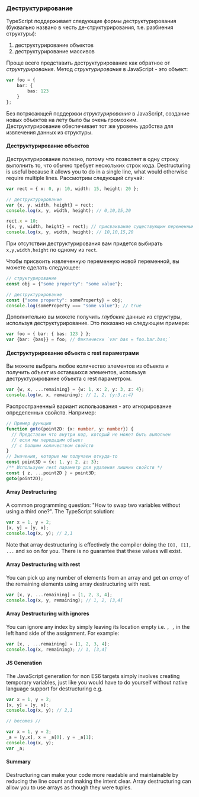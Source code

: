 ### Деструктурирование

TypeScript поддерживает следующие формы деструктурирования (буквально названо в честь де-структурирования, т.е. разбиения структуры):

1. деструктурирование объектов
1. деструктурирование массивов

Проще всего представить деструктурирование как обратное от *структурирования*. Метод *структурирования* в JavaScript - это объект:

```ts
var foo = {
    bar: {
        bas: 123
    }
};
```
Без потрясающей поддержки *структурирования* в JavaScript, создание новых объектов на лету было бы очень громозким. Деструктурирование обеспечивает тот же уровень удобства для извлечения данных из структуры.

#### Деструктурирование объектов
Деструктурирование полезно, потому что позволяет в одну строку выполнить то, что обычно требует нескольких строк кода.
Destructuring is useful because it allows you to do in a single line, what would otherwise require multiple lines. Рассмотрим следующий случай:

```ts
var rect = { x: 0, y: 10, width: 15, height: 20 };

// деструктурирование
var {x, y, width, height} = rect;
console.log(x, y, width, height); // 0,10,15,20

rect.x = 10;
({x, y, width, height} = rect); // присваивание существующим переменным, используя внешние скобки
console.log(x, y, width, height); // 10,10,15,20
```
При отсутствии деструктурирования вам придется выбирать `x,y,width,height` по одному из `rect`.

Чтобы присвоить извлеченную переменную новой переменной, вы можете сделать следующее:

```ts
// структурирование
const obj = {"some property": "some value"};

// деструктурирование
const {"some property": someProperty} = obj;
console.log(someProperty === "some value"); // true
```

Дополнительно вы можете получить *глубокие* данные из структуры, используя деструктурирование. Это показано на следующем примере:

```ts
var foo = { bar: { bas: 123 } };
var {bar: {bas}} = foo; // Фактически `var bas = foo.bar.bas;`
```

#### Деструктурирование объекта с rest параметрами
Вы можете выбрать любое количество элементов из объекта и получить *объект* из оставшихся элементов, используя деструктурирование объекта с rest параметром.

```ts
var {w, x, ...remaining} = {w: 1, x: 2, y: 3, z: 4};
console.log(w, x, remaining); // 1, 2, {y:3,z:4}
```
Распространенный вариант использования - это игнорирование определенных свойств. Например:
```ts
// Пример функции
function goto(point2D: {x: number, y: number}) {
  // Представим что внутри код, который не может быть выполнен
  // если мы передадим объект
  // с болшим количеством свойств
}
// Значения, которые мы получаем откуда-то
const point3D = {x: 1, y: 2, z: 3};
/** Используем rest параметр для удаления лишних свойств */
const { z, ...point2D } = point3D;
goto(point2D);
```

#### Array Destructuring
A common programming question: "How to swap two variables without using a third one?". The TypeScript solution:

```ts
var x = 1, y = 2;
[x, y] = [y, x];
console.log(x, y); // 2,1
```
Note that array destructuring is effectively the compiler doing the `[0], [1], ...` and so on for you. There is no guarantee that these values will exist.

#### Array Destructuring with rest
You can pick up any number of elements from an array and get *an array* of the remaining elements using array destructuring with rest.

```ts
var [x, y, ...remaining] = [1, 2, 3, 4];
console.log(x, y, remaining); // 1, 2, [3,4]
```

#### Array Destructuring with ignores
You can ignore any index by simply leaving its location empty i.e. `, ,` in the left hand side of the assignment. For example:
```ts
var [x, , ...remaining] = [1, 2, 3, 4];
console.log(x, remaining); // 1, [3,4]
```

#### JS Generation
The JavaScript generation for non ES6 targets simply involves creating temporary variables, just like you would have to do yourself without native language support for destructuring e.g.

```ts
var x = 1, y = 2;
[x, y] = [y, x];
console.log(x, y); // 2,1

// becomes //

var x = 1, y = 2;
_a = [y,x], x = _a[0], y = _a[1];
console.log(x, y);
var _a;
```

#### Summary
Destructuring can make your code more readable and maintainable by reducing the line count and making the intent clear. Array destructuring can allow you to use arrays as though they were tuples.

